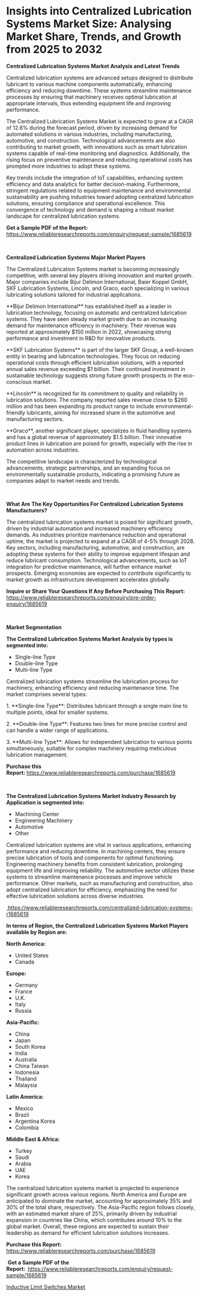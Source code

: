 <p><h1>Insights into Centralized Lubrication Systems Market Size: Analysing Market Share, Trends, and Growth from 2025 to 2032</h1></p><p><strong>Centralized Lubrication Systems Market Analysis and Latest Trends</strong></p>
<p><p>Centralized lubrication systems are advanced setups designed to distribute lubricant to various machine components automatically, enhancing efficiency and reducing downtime. These systems streamline maintenance processes by ensuring that machinery receives optimal lubrication at appropriate intervals, thus extending equipment life and improving performance. </p><p>The Centralized Lubrication Systems Market is expected to grow at a CAGR of 12.6% during the forecast period, driven by increasing demand for automated solutions in various industries, including manufacturing, automotive, and construction. Technological advancements are also contributing to market growth, with innovations such as smart lubrication systems capable of real-time monitoring and diagnostics. Additionally, the rising focus on preventive maintenance and reducing operational costs has prompted more industries to adopt these systems. </p><p>Key trends include the integration of IoT capabilities, enhancing system efficiency and data analytics for better decision-making. Furthermore, stringent regulations related to equipment maintenance and environmental sustainability are pushing industries toward adopting centralized lubrication solutions, ensuring compliance and operational excellence. This convergence of technology and demand is shaping a robust market landscape for centralized lubrication systems.</p></p>
<p><strong>Get a Sample PDF of the Report:&nbsp;</strong> <a href="https://www.reliableresearchreports.com/enquiry/request-sample/1685619?utm_campaign=3360&utm_medium=2&utm_source=Github&utm_content=ia&utm_term=09042025&utm_id=centralized-lubrication-systems">https://www.reliableresearchreports.com/enquiry/request-sample/1685619</a></p>
<p>&nbsp;</p>
<p><strong>Centralized Lubrication Systems Major Market Players</strong></p>
<p><p>The Centralized Lubrication Systems market is becoming increasingly competitive, with several key players driving innovation and market growth. Major companies include Bijur Delimon International, Baier Koppel GmbH, SKF Lubrication Systems, Lincoln, and Graco, each specializing in various lubricating solutions tailored for industrial applications.</p><p>**Bijur Delimon International** has established itself as a leader in lubrication technology, focusing on automatic and centralized lubrication systems. They have seen steady market growth due to an increasing demand for maintenance efficiency in machinery. Their revenue was reported at approximately $150 million in 2022, showcasing strong performance and investment in R&D for innovative products.</p><p>**SKF Lubrication Systems** is part of the larger SKF Group, a well-known entity in bearing and lubrication technologies. They focus on reducing operational costs through efficient lubrication solutions, with a reported annual sales revenue exceeding $1 billion. Their continued investment in sustainable technology suggests strong future growth prospects in the eco-conscious market.</p><p>**Lincoln** is recognized for its commitment to quality and reliability in lubrication solutions. The company reported sales revenue close to $260 million and has been expanding its product range to include environmental-friendly lubricants, aiming for increased share in the automotive and manufacturing sectors.</p><p>**Graco**, another significant player, specializes in fluid handling systems and has a global revenue of approximately $1.5 billion. Their innovative product lines in lubrication are poised for growth, especially with the rise in automation across industries.</p><p>The competitive landscape is characterized by technological advancements, strategic partnerships, and an expanding focus on environmentally sustainable products, indicating a promising future as companies adapt to market needs and trends.</p></p>
<p>&nbsp;</p>
<p><strong>What Are The Key Opportunities For Centralized Lubrication Systems Manufacturers?</strong></p>
<p><p>The centralized lubrication systems market is poised for significant growth, driven by industrial automation and increased machinery efficiency demands. As industries prioritize maintenance reduction and operational uptime, the market is projected to expand at a CAGR of 4-5% through 2028. Key sectors, including manufacturing, automotive, and construction, are adopting these systems for their ability to improve equipment lifespan and reduce lubricant consumption. Technological advancements, such as IoT integration for predictive maintenance, will further enhance market prospects. Emerging economies are expected to contribute significantly to market growth as infrastructure development accelerates globally.</p></p>
<p><strong>Inquire or Share Your Questions If Any Before Purchasing This Report:</strong> <a href="https://www.reliableresearchreports.com/enquiry/pre-order-enquiry/1685619?utm_campaign=3360&utm_medium=2&utm_source=Github&utm_content=ia&utm_term=09042025&utm_id=centralized-lubrication-systems">https://www.reliableresearchreports.com/enquiry/pre-order-enquiry/1685619</a></p>
<p>&nbsp;</p>
<p><strong>Market Segmentation</strong></p>
<p><strong>The Centralized Lubrication Systems Market Analysis by types is segmented into:</strong></p>
<p><ul><li>Single-line Type</li><li>Double-line Type</li><li>Multi-line Type</li></ul></p>
<p><p>Centralized lubrication systems streamline the lubrication process for machinery, enhancing efficiency and reducing maintenance time. The market comprises several types: </p><p>1. **Single-line Type**: Distributes lubricant through a single main line to multiple points, ideal for smaller systems. </p><p>2. **Double-line Type**: Features two lines for more precise control and can handle a wider range of applications. </p><p>3. **Multi-line Type**: Allows for independent lubrication to various points simultaneously, suitable for complex machinery requiring meticulous lubrication management.</p></p>
<p><strong>Purchase this Report:&nbsp;</strong><a href="https://www.reliableresearchreports.com/purchase/1685619?utm_campaign=3360&utm_medium=2&utm_source=Github&utm_content=ia&utm_term=09042025&utm_id=centralized-lubrication-systems">https://www.reliableresearchreports.com/purchase/1685619</a></p>
<p>&nbsp;</p>
<p><strong>The Centralized Lubrication Systems Market Industry Research by Application is segmented into:</strong></p>
<p><ul><li>Machining Center</li><li>Engineering Machinery</li><li>Automotive</li><li>Other</li></ul></p>
<p><p>Centralized lubrication systems are vital in various applications, enhancing performance and reducing downtime. In machining centers, they ensure precise lubrication of tools and components for optimal functioning. Engineering machinery benefits from consistent lubrication, prolonging equipment life and improving reliability. The automotive sector utilizes these systems to streamline maintenance processes and improve vehicle performance. Other markets, such as manufacturing and construction, also adopt centralized lubrication for efficiency, emphasizing the need for effective lubrication solutions across diverse industries.</p></p>
<p><a href="https://www.reliableresearchreports.com/centralized-lubrication-systems-r1685619?utm_campaign=3360&utm_medium=2&utm_source=Github&utm_content=ia&utm_term=09042025&utm_id=centralized-lubrication-systems">&nbsp;https://www.reliableresearchreports.com/centralized-lubrication-systems-r1685619</a></p>
<p><strong>In terms of Region, the Centralized Lubrication Systems Market Players available by Region are:</strong></p>
<p>
    <p> <strong> North America: </strong>
        <ul>
            <li>United States</li>
            <li>Canada</li>
        </ul>
        </p> 
    <p> <strong> Europe: </strong>
        <ul>
            <li>Germany</li>
            <li>France</li>
            <li>U.K.</li>
            <li>Italy</li>
            <li>Russia</li>
        </ul>
        </p> 
    <p> <strong> Asia-Pacific: </strong>
        <ul>
            <li>China</li>
            <li>Japan</li>
            <li>South Korea</li>
            <li>India</li>
            <li>Australia</li>
            <li>China Taiwan</li>
            <li>Indonesia</li>
            <li>Thailand</li>
            <li>Malaysia</li>
        </ul>
        </p> 
    <p> <strong> Latin America: </strong>
        <ul>
            <li>Mexico</li>
            <li>Brazil</li>
            <li>Argentina Korea</li>
            <li>Colombia</li>
        </ul>
        </p> 
    <p> <strong> Middle East & Africa: </strong>
        <ul>
            <li>Turkey</li>
            <li>Saudi</li>
            <li>Arabia</li>
            <li>UAE</li>
            <li>Korea</li>
        </ul>
    </p>
    </p>
<p><p>The centralized lubrication systems market is projected to experience significant growth across various regions. North America and Europe are anticipated to dominate the market, accounting for approximately 35% and 30% of the total share, respectively. The Asia-Pacific region follows closely, with an estimated market share of 25%, primarily driven by industrial expansion in countries like China, which contributes around 10% to the global market. Overall, these regions are expected to sustain their leadership as demand for efficient lubrication solutions increases.</p></p>
<p><strong>Purchase this Report: </strong><a href="https://www.reliableresearchreports.com/purchase/1685619?utm_campaign=3360&utm_medium=2&utm_source=Github&utm_content=ia&utm_term=09042025&utm_id=centralized-lubrication-systems">https://www.reliableresearchreports.com/purchase/1685619</a></p>
<p>&nbsp;<strong>Get a Sample PDF of the Report:&nbsp;&nbsp;</strong><a href="https://www.reliableresearchreports.com/enquiry/request-sample/1685619?utm_campaign=3360&utm_medium=2&utm_source=Github&utm_content=ia&utm_term=09042025&utm_id=centralized-lubrication-systems">https://www.reliableresearchreports.com/enquiry/request-sample/1685619</a></p>
<p><strong></strong></p>
<p><p><a href="https://github.com/ijffseandy/Market-Research-Report-List-1/blob/main/inductive-limit-switches-market.md?utm_campaign=3360&utm_medium=2&utm_source=Github&utm_content=ia&utm_term=09042025&utm_id=centralized-lubrication-systems">Inductive Limit Switches Market</a></p></p>